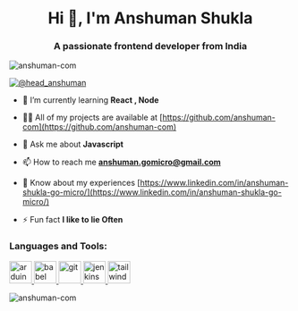 <h1 align="center">Hi 👋, I'm Anshuman Shukla</h1>
<h3 align="center">A passionate frontend developer from India</h3>

<p align="left"> <img src="https://komarev.com/ghpvc/?username=anshuman-com&label=Profile%20views&color=0e75b6&style=flat" alt="anshuman-com" /> </p>



<p align="left"> <a href="https://twitter.com/@head_anshuman" target="blank"><img src="https://img.shields.io/twitter/follow/@head_anshuman?logo=twitter&style=for-the-badge" alt="@head_anshuman" /></a> </p>



- 🌱 I’m currently learning **React , Node**

- 👨‍💻 All of my projects are available at [https://github.com/anshuman-com](https://github.com/anshuman-com)

- 💬 Ask me about **Javascript**

- 📫 How to reach me **anshuman.gomicro@gmail.com**

- 📄 Know about my experiences [https://www.linkedin.com/in/anshuman-shukla-go-micro/](https://www.linkedin.com/in/anshuman-shukla-go-micro/)

- ⚡ Fun fact **I like to lie Often**

<h3 align="left">Languages and Tools:</h3>
<p align="left"> <a href="https://www.arduino.cc/" target="_blank" rel="noreferrer"> <img src="https://cdn.worldvectorlogo.com/logos/arduino-1.svg" alt="arduino" width="40" height="40"/> </a> <a href="https://babeljs.io/" target="_blank" rel="noreferrer"> <img src="https://www.vectorlogo.zone/logos/babeljs/babeljs-icon.svg" alt="babel" width="40" height="40"/> </a><a href="https://git-scm.com/" target="_blank" rel="noreferrer"> <img src="https://www.vectorlogo.zone/logos/git-scm/git-scm-icon.svg" alt="git" width="40" height="40"/> </a> </a> <a href="https://www.jenkins.io" target="_blank" rel="noreferrer"> <img src="https://www.vectorlogo.zone/logos/jenkins/jenkins-icon.svg" alt="jenkins" width="40" height="40"/> </a> <a href="https://tailwindcss.com/" target="_blank" rel="noreferrer"> <img src="https://www.vectorlogo.zone/logos/tailwindcss/tailwindcss-icon.svg" alt="tailwind" width="40" height="40"/> </a> </p>





<p><img align="center" src="https://github-readme-streak-stats.herokuapp.com/?user=anshuman-com&" alt="anshuman-com" /></p>
